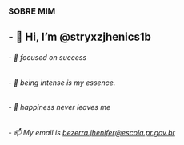 ### SOBRE MIM

## - 👋 Hi, I’m @stryxzjhenics1b
###### - 👀 focused on success
###### - 🌱 being intense is my essence.
###### - 💞️ happiness never leaves me
###### - 📫 My email is bezerra.jhenifer@escola.pr.gov.br

<!---
stryxzjhenics1b/stryxzjhenics1b is a ✨ special ✨ repository because its `README.md` (this file) appears on your GitHub profile.
You can click the Preview link to take a look at your changes.
--->
